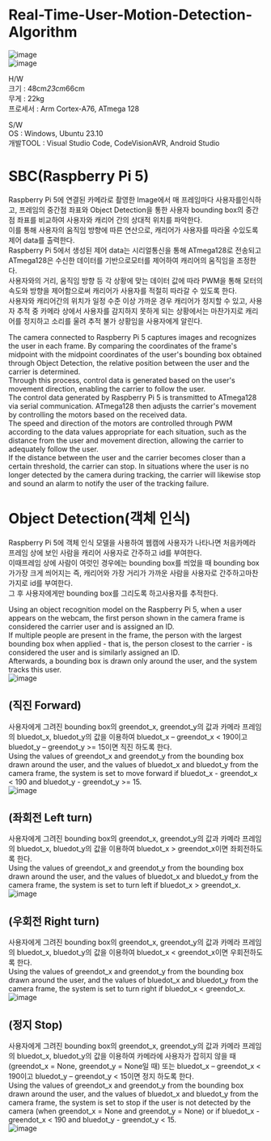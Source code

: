 # Real-Time-User-Motion-Detection-Algorithm

![image](https://github.com/user-attachments/assets/206ca974-7b8f-4c10-8ab1-d16bb9db2a63)  
![image](https://github.com/user-attachments/assets/5642e5c4-d13c-4fc2-90dd-15d7a697aeff)  


H/W  
크기 : 48cm*23cm*66cm  
무게 : 22kg  
프로세서 : Arm Cortex-A76, ATmega 128  

S/W  
OS : Windows, Ubuntu 23.10  
개발TOOL : Visual Studio Code, CodeVisionAVR, Android Studio  

# SBC(Raspberry Pi 5)  
Raspberry Pi 5에 연결된 카메라로 촬영한 Image에서 매 프레임마다 사용자를인식하고, 프레임의 중간점 좌표와 Object Detection을 통한 사용자 bounding box의 중간점 좌표를 비교하여 사용자와 캐리어 간의 상대적 위치를 파악한다.  
이를 통해 사용자의 움직임 방향에 따른 연산으로, 캐리어가 사용자를 따라올 수있도록 제어 data를 출력한다.  
Raspberry Pi 5에서 생성된 제어 data는 시리얼통신을 통해 ATmega128로 전송되고 ATmega128은 수신한 데이터를 기반으로모터를 제어하여 캐리어의 움직임을 조정한다.  
사용자와의 거리, 움직임 방향 등 각 상황에 맞는 데이터 값에 따라 PWM을 통해 모터의 속도와 방향을 제어함으로써 캐리어가 사용자를 적절히 따라갈 수 있도록 한다.  
사용자와 캐리어간의 위치가 일정 수준 이상 가까운 경우 캐리어가 정지할 수 있고, 사용자 추적 중 카메라 상에서 사용자를 감지하지 못하게 되는 상황에서는 마찬가지로 캐리어를 정지하고 소리를 울려 추적 불가 상황임을 사용자에게 알린다.  

The camera connected to Raspberry Pi 5 captures images and recognizes the user in each frame. By comparing the coordinates of the frame's midpoint with the midpoint coordinates of the user's bounding box obtained through Object Detection, the relative position between the user and the carrier is determined.  
Through this process, control data is generated based on the user's movement direction, enabling the carrier to follow the user.  
The control data generated by Raspberry Pi 5 is transmitted to ATmega128 via serial communication. ATmega128 then adjusts the carrier's movement by controlling the motors based on the received data.  
The speed and direction of the motors are controlled through PWM according to the data values appropriate for each situation, such as the distance from the user and movement direction, allowing the carrier to adequately follow the user.  
If the distance between the user and the carrier becomes closer than a certain threshold, the carrier can stop. In situations where the user is no longer detected by the camera during tracking, the carrier will likewise stop and sound an alarm to notify the user of the tracking failure.  
  
# Object Detection(객체 인식)  
Raspberry Pi 5에 객체 인식 모델을 사용하여 웹캠에 사용자가 나타나면 처음카메라 프레임 상에 보인 사람을 캐리어 사용자로 간주하고 id를 부여한다.  
이때프레임 상에 사람이 여럿인 경우에는 bounding box를 씌었을 때 bounding box가가장 크게 씌어지는 즉, 캐리어와 가장 거리가 가까운 사람을 사용자로 간주하고마찬가지로 id를 부여한다.  
그 후 사용자에게만 bounding box를 그리도록 하고사용자를 추적한다.  

Using an object recognition model on the Raspberry Pi 5, when a user appears on the webcam, the first person shown in the camera frame is considered the carrier user and is assigned an ID.  
If multiple people are present in the frame, the person with the largest bounding box when applied - that is, the person closest to the carrier - is considered the user and is similarly assigned an ID.  
Afterwards, a bounding box is drawn only around the user, and the system tracks this user.  
![image](https://github.com/user-attachments/assets/d641079a-4f20-4cc6-8278-8572ce908963)  
  
## (직진 Forward)  
사용자에게 그려진 bounding box의 greendot_x, greendot_y의 값과 카메라 프레임의 bluedot_x, bluedot_y의 값을 이용하여 bluedot_x – greendot_x < 190이고bluedot_y – greendot_y >= 15이면 직진 하도록 한다.  
Using the values of greendot_x and greendot_y from the bounding box drawn around the user, and the values of bluedot_x and bluedot_y from the camera frame, the system is set to move forward if bluedot_x - greendot_x < 190 and bluedot_y - greendot_y >= 15.  
![image](https://github.com/user-attachments/assets/d59fc64e-0e34-4a84-b4ee-48f1a2f82d1b)  
  
## (좌회전 Left turn)  
사용자에게 그려진 bounding box의 greendot_x, greendot_y의 값과 카메라 프레임의 bluedot_x, bluedot_y의 값을 이용하여 bluedot_x > greendot_x이면 좌회전하도록 한다.  
Using the values of greendot_x and greendot_y from the bounding box drawn around the user, and the values of bluedot_x and bluedot_y from the camera frame, the system is set to turn left if bluedot_x > greendot_x.  
![image](https://github.com/user-attachments/assets/03c778c3-8f0d-4ba6-8a0b-b19af3ef0a2c)  
  
## (우회전 Right turn)  
사용자에게 그려진 bounding box의 greendot_x, greendot_y의 값과 카메라 프레임의 bluedot_x, bluedot_y의 값을 이용하여 bluedot_x < greendot_x이면 우회전하도록 한다.  
Using the values of greendot_x and greendot_y from the bounding box drawn around the user, and the values of bluedot_x and bluedot_y from the camera frame, the system is set to turn right if bluedot_x < greendot_x.  
![image](https://github.com/user-attachments/assets/ddff1524-1f04-4a4e-8d0c-196ad7d610b0)  
  
## (정지 Stop)  
사용자에게 그려진 bounding box의 greendot_x, greendot_y의 값과 카메라 프레임의 bluedot_x, bluedot_y의 값을 이용하여 카메라에 사용자가 잡히지 않을 때(greendot_x = None, greendot_y = None일 때) 또는 bluedot_x – greendot_x < 190이고 bluedot_y – greendot_y < 15이면 정지 하도록 한다.  
Using the values of greendot_x and greendot_y from the bounding box drawn around the user, and the values of bluedot_x and bluedot_y from the camera frame, the system is set to stop if the user is not detected by the camera (when greendot_x = None and greendot_y = None) or if bluedot_x - greendot_x < 190 and bluedot_y - greendot_y < 15.  
![image](https://github.com/user-attachments/assets/2152eb11-d5e6-45b1-a6f5-cd4dae74f3dc)  

